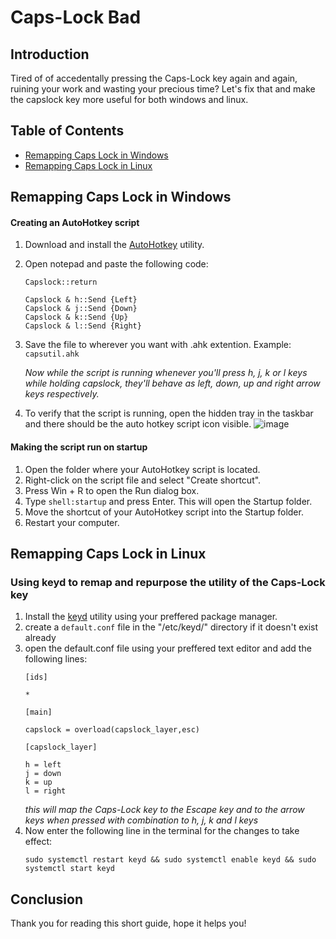 # Caps-Lock Bad

## Introduction

Tired of of accedentally pressing the Caps-Lock key again and again, ruining your work and wasting your precious time? Let's fix that and make the capslock key more useful for both windows and linux.

## Table of Contents

- [Remapping Caps Lock in Windows](#remapping-caps-lock-in-windows)
- [Remapping Caps Lock in Linux](#remapping-caps-lock-in-linux)

## Remapping Caps Lock in Windows

#### Creating an AutoHotkey script

1. Download and install the [AutoHotkey](https://autohotkey.com) utility.
2. Open notepad and paste the following code:
   ```
   Capslock::return
   
   Capslock & h::Send {Left}
   Capslock & j::Send {Down}
   Capslock & k::Send {Up}
   Capslock & l::Send {Right}
   ```
3. Save the file to wherever you want with .ahk extention. Example: `capsutil.ahk`
  
   *Now while the script is running whenever you'll press h, j, k or l keys while holding capslock, they'll behave as left, down, up and right arrow keys respectively.*

4. To verify that the script is running, open the hidden tray in the taskbar and there should be the auto hotkey script icon visible.
   ![image](https://i.imgur.com/HBeHDBr.png)

#### Making the script run on startup

1. Open the folder where your AutoHotkey script is located.
2. Right-click on the script file and select "Create shortcut".
3. Press Win + R to open the Run dialog box.
4. Type `shell:startup` and press Enter. This will open the Startup folder.
5. Move the shortcut of your AutoHotkey script into the Startup folder.
6. Restart your computer.

## Remapping Caps Lock in Linux

### Using keyd to remap and repurpose the utility of the Caps-Lock key

1. Install the [keyd](https://github.com/rvaiya/keyd) utility using your preffered package manager.
2. create a `default.conf` file in the "/etc/keyd/" directory if it doesn't exist already
3. open the default.conf file using your preffered text editor and add the following lines:
   ```
   [ids]
   
   *
   
   [main]
   
   capslock = overload(capslock_layer,esc)
   
   [capslock_layer]
   
   h = left
   j = down
   k = up
   l = right
   ```
   *this will map the Caps-Lock key to the Escape key and to the arrow keys when pressed with combination to h, j, k and l keys*
4. Now enter the following line in the terminal for the changes to take effect:
   ```
   sudo systemctl restart keyd && sudo systemctl enable keyd && sudo systemctl start keyd
   ``` 
## Conclusion

Thank you for reading this short guide, hope it helps you!
